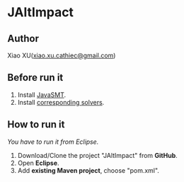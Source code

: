 # JAltImpact

## Author
Xiao XU(xiao.xu.cathiec@gmail.com)

## Before run it
1. Install [JavaSMT](https://github.com/sosy-lab/java-smt).
2. Install [corresponding solvers](https://github.com/sosy-lab/java-smt/blob/master/README.md#installation).



## How to run it
*You have to run it from Eclipse.*

1. Download/Clone the project "JAltImpact" from **GitHub**.
2. Open **Eclipse**.
3. Add **existing Maven project**, choose "pom.xml".
